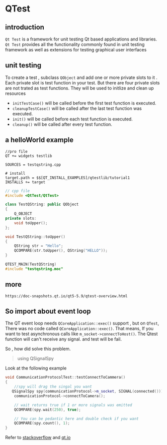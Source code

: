 # QTest 


## introduction 

`Qt Test` is a framework for unit testing Qt based applications and libraries. `Qt Test` provides all the functionality commonly found in unit testing framework as well as extensions for testing graphical user interfaces 



## unit testing  

To create a test , subclass `QObject` and add one or more private slots to it . Each private slot is test function in your test. But there are four private slots are not trated as test functions. They will be used to initlize and clean up resources 

- `initTestCase()` will be called before the first test function is executed.
- `cleanupTestCase()` will be called after the last test function was executed.
- `init()` will be called before each test function is executed.
- `cleanup()` will be called after every test function.

## a helloWorld example 

```
//pro file 
QT += widgets testlib

SOURCES = testqstring.cpp

# install
target.path = $$[QT_INSTALL_EXAMPLES]/qtestlib/tutorial1
INSTALLS += target 
```

```cpp
// cpp file
#include <QtTest/QtTest>

class TestQString: public QObject
{
    Q_OBJECT
private slots:
    void toUpper();
};

void TestQString::toUpper()
{
    QString str = "Hello";
    QCOMPARE(str.toUpper(), QString("HELLO"));
}

QTEST_MAIN(TestQString)
#include "testqstring.moc"
```


## more 

`https://doc-snapshots.qt.io/qt5-5.9/qtest-overview.html`

## So import about event loop 

The QT event loop needs `QCoreApplication::exec()` support , but on `QTest`, There was no code called `QCoreApplication::exec()`. That means, If you want to test asynchronous calls like `m_socket->connectToHost()`. The Qtest function will can't receive any signal. and test will be fail. 

So , how did solve this problem.


>using QSignalSpy

Look at the following example 

```c++
void CommunicationProtocolTest::testConnectToCammera()
{
    //spy will drag the singal you want 
   QSignalSpy spy(communicationProtocol->m_socket, SIGNAL(connected()));
    communicationProtocol->connectToCamera();

    // wait returns true if 1 or more signals was emitted
    QCOMPARE(spy.wait(250), true);

    // You can be pedantic here and double check if you want
    QCOMPARE(spy.count(), 1);
}
```

Refer to [stackoverflow](https://stackoverflow.com/questions/21606125/qt-event-loop-and-unit-testing) and 
[qt.io](https://doc.qt.io/qt-5/qsignalspy.html)

